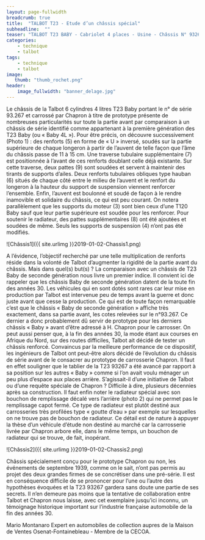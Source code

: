 ```yaml
---
layout: page-fullwidth
breadcrumb: true
title:  "TALBOT T23 - Etude d’un châssis spécial"
subheadline:  ""
teaser: "TALBOT T23 BABY - Cabriolet 4 places - Usine - Châssis N° 93267"
categories:
    - technique
    - talbot
tags:
    - technique
    - talbot
image:
   thumb: "thumb_rochet.png"
header:
    image_fullwidth: "banner_delage.jpg"
---
```


Le châssis de la Talbot 6 cylindres 4 litres T23 Baby portant le n° de série 93.267 et carrossé par Chapron à titre de prototype  présente de nombreuses particularités sur toute la partie avant par comparaison à un châssis de série identifié comme appartenant à la première génération des T23 Baby (ou « Baby 4L »). 
Pour être précis, on découvre successivement (Photo 1) : des renforts (5) en forme de « U »
inversé, soudés sur la partie supérieure de chaque longeron à partir de l’auvent de telle façon que l’âme du châssis passe de 11 à 15 cm. Une traverse tubulaire supplémentaire (7) est positionnée à l’avant de ces renforts doublant celle déjà existante.
Sur cette traverse, deux pattes (9) sont soudées et servent à maintenir des tirants de supports d’ailes. Deux renforts tubulaires obliques type hauban (6) situés de chaque côté entre le milieu de l’auvent et le renfort du longeron à la hauteur du support de suspension viennent renforcer l’ensemble. Enfin, l’auvent est boulonné et soudé de façon à le rendre inamovible et solidaire du châssis, ce qui est peu courant. 
On notera parallèlement que les supports du moteur (3) sont bien ceux d’une T120 Baby sauf que leur partie supérieure est soudée pour les renforcer. Pour soutenir le radiateur, des pattes supplémentaires (8) ont été ajoutées et soudées de même. 
Seuls les supports de suspension (4) n’ont pas été modifiés.

![Châssis1]({{ site.urlimg }}2019-01-02-Chassis1.png)

A l’évidence, l’objectif recherché par une telle multiplication de renforts réside dans la volonté de Talbot d’augmenter la rigidité de la partie avant du châssis. Mais dans quel(s) but(s) ?
La comparaison avec un châssis de T23 Baby de seconde génération nous livre un premier indice.
Il convient ici de rappeler que les châssis Baby de seconde génération datent de la toute fin des années 30. Les véhicules qui en sont dotés sont rares car leur mise en production par Talbot
est intervenue peu de temps avant la guerre et donc juste avant que cesse la production. Ce qui
est de toute façon remarquable c’est que le châssis « Baby de seconde génération » affiche très exactement, dans sa partie avant, les cotes relevées sur le n°93.267. Ce dernier a donc probablement dû servir de prototype pour les derniers châssis « Baby » avant d’être
adressé à H. Chapron pour le carrosser. On peut aussi penser que, à la fin des années
30, la mode étant aux courses en Afrique du Nord, sur des routes difficiles, Talbot ait décidé de tester un châssis renforcé. Convaincus par la meilleure performance de ce dispositif, les ingénieurs de Talbot ont peut-être alors décidé de l’évolution du châssis de série avant de le consacrer au prototype de carrosserie Chapron.
Il faut en effet souligner que le tablier de la T23 93267 a été avancé par rapport à sa position
sur les autres « Baby » comme si l’on avait voulu ménager un peu plus d’espace aux places arrière. S’agissait-il d’une initiative de Talbot ou d’une requête spéciale de Chapron ? Difficile à dire, plusieurs décennies après sa construction.
Il faut enfin noter le radiateur spécial avec son bouchon de remplissage décalé vers l’arrière (photo 2) qui ne permet pas le remplissage capot fermé. Ce type de radiateur est plutôt destiné aux carrosseries très profilées type « goutte d’eau » par exemple sur lesquelles on ne trouve pas de bouchon de radiateur. Ce détail est de nature à appuyer la thèse d’un véhicule d’étude non destiné au marché car la carrosserie livrée par Chapron arbore elle, dans le même temps, un bouchon de radiateur qui se trouve, de fait, inopérant.

![Châssis2]({{ site.urlimg }}2019-01-02-Chassis2.png)

Châssis spécialement conçu pour le prototype Chapron ou non, les événements de septembre 1939, comme on le sait, n’ont pas permis au projet des deux grandes firmes de se concrétiser dans une pré-série. Il est en conséquence difficile de se prononcer pour l’une ou l’autre des hypothèses évoquées et la T23 93267  gardera sans doute une partie de ses secrets. Il n’en demeure pas moins que la tentative de collaboration entre Talbot et Chapron nous laisse, avec cet exemplaire jusqu’ici inconnu, un témoignage historique important sur l’industrie française automobile de la fin des années 30.

Mario Montanaro
Expert en automobiles de collection aupres de la Maison de Ventes Osenat-Fontainebleau - Membre de la CECOA.
